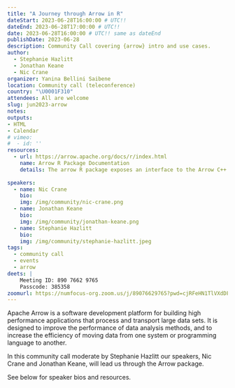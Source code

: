```yaml
---
title: "A Journey through Arrow in R"
dateStart: 2023-06-28T16:00:00 # UTC!!
dateEnd: 2023-06-28T17:00:00 # UTC!!
date: 2023-06-28T16:00:00 # UTC!! same as dateEnd
publishDate: 2023-06-28
description: Community Call covering {arrow} intro and use cases.
author:
  - Stephanie Hazlitt
  - Jonathan Keane
  - Nic Crane
organizer: Yanina Bellini Saibene
location: Community call (teleconference)
country: "\U0001F310"
attendees: All are welcome
slug: jun2023-arrow
notes: 
outputs:
- HTML
- Calendar 
# vimeo:
#  - id: ''
resources:
  - url: https://arrow.apache.org/docs/r/index.html
    name: Arrow R Package Documentation  
    details: The arrow R package exposes an interface to the Arrow C++ library, enabling access to many of its features in R. It provides low-level access to the Arrow C++ library API and higher-level access through a dplyr backend and familiar R functions.
 
speakers:  
  - name: Nic Crane
    bio: 
    img: /img/community/nic-crane.png
  - name: Jonathan Keane
    bio:        
    img: /img/community/jonathan-keane.png
  - name: Stephanie Hazlitt 
    bio: 
    img: /img/community/stephanie-hazlitt.jpeg  
tags:
  - community call
  - events
  - arrow
deets: |
    Meeting ID: 890 7662 9765 
    Passcode: 385358
zoomurl: https://numfocus-org.zoom.us/j/89076629765?pwd=cjRFeHN1TlVXdDFRK0FXRnlzcENuZz09
---
```


Apache Arrow is a software development platform for building high performance applications that process and transport large data sets. It is designed to improve the performance of data analysis methods, and to increase the efficiency of moving data from one system or programming language to another.

In this community call moderate by Stephanie Hazlitt our speakers, Nic Crane and Jonathan Keane, will lead us through the Arrow package.

See below for speaker bios and resources.
